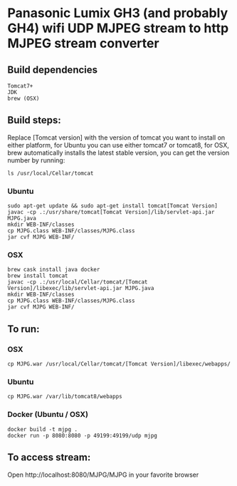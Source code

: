 # Panasonic Lumix GH3 (and probably GH4) wifi UDP MJPEG stream to http MJPEG stream converter

## Build dependencies
    Tomcat7+
    JDK
    brew (OSX)

## Build steps:
Replace [Tomcat version] with the version of tomcat you want to install on either platform, for Ubuntu you can use either tomcat7 or tomcat8, for OSX, brew automatically installs the latest stable version, you can get the version number by running:

    ls /usr/local/Cellar/tomcat

### Ubuntu
    sudo apt-get update && sudo apt-get install tomcat[Tomcat Version]
    javac -cp .:/usr/share/tomcat[Tomcat Version]/lib/servlet-api.jar MJPG.java
    mkdir WEB-INF/classes
    cp MJPG.class WEB-INF/classes/MJPG.class
    jar cvf MJPG WEB-INF/

### OSX
    brew cask install java docker
    brew install tomcat
    javac -cp .:/usr/local/Cellar/tomcat/[Tomcat Version]/libexec/lib/servlet-api.jar MJPG.java
    mkdir WEB-INF/classes
    cp MJPG.class WEB-INF/classes/MJPG.class
    jar cvf MJPG WEB-INF/
    
## To run:

### OSX
    cp MJPG.war /usr/local/Cellar/tomcat/[Tomcat Version]/libexec/webapps/
    
### Ubuntu
    cp MJPG.war /var/lib/tomcat8/webapps

### Docker (Ubuntu / OSX)
    docker build -t mjpg .
    docker run -p 8080:8080 -p 49199:49199/udp mjpg

## To access stream:
Open http://localhost:8080/MJPG/MJPG in your favorite browser
